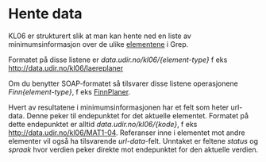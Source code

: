 # Hente data

KL06 er strukturert slik at man kan hente ned en liste av minimumsinformasjon over de ulike [elementene](/oversikt_over_api.md#typer) i Grep.

Formatet på disse listene er *data.udir.no/kl06/{element-type}* f eks http://data.udir.no/kl06/laereplaner

Om du benytter SOAP-formatet så tilsvarer disse listene operasjonene *Finn{element-type}*, f eks [FinnPlaner](http://data.udir.no/kl06/soap#FinnPlaner).

Hvert av resultatene i minimumsinformasjonen har et felt som heter url-data. Denne peker til endepunktet for det aktuelle elementet. Formatet på dette endepunktet er alltid *data.udir.no/kl06/{kode}*, f eks http://data.udir.no/kl06/MAT1-04. Referanser inne i elementet mot andre elementer vil også ha tilsvarende *url-data*-felt. Unntaket er feltene *status* og *spraak* hvor verdien peker direkte mot endepunktet for den aktuelle verdien.